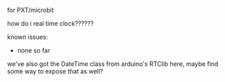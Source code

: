 for PXT/microbit

how do i real time clock??????


known issues:

- none so far


we've also got the DateTime class from arduino's RTClib here, maybe find some way to expose that as well?